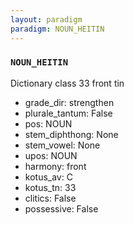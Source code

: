 ```yaml
---
layout: paradigm
paradigm: NOUN_HEITIN
---
```

### ` NOUN_HEITIN `

Dictionary class 33 front tin
* grade_dir: strengthen
* plurale_tantum: False
* pos: NOUN
* stem_diphthong: None
* stem_vowel: None
* upos: NOUN
* harmony: front
* kotus_av: C
* kotus_tn: 33
* clitics: False
* possessive: False

